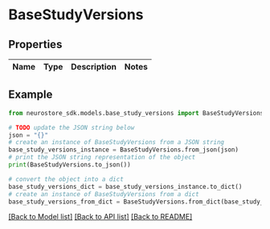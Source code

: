 # BaseStudyVersions


## Properties

Name | Type | Description | Notes
------------ | ------------- | ------------- | -------------

## Example

```python
from neurostore_sdk.models.base_study_versions import BaseStudyVersions

# TODO update the JSON string below
json = "{}"
# create an instance of BaseStudyVersions from a JSON string
base_study_versions_instance = BaseStudyVersions.from_json(json)
# print the JSON string representation of the object
print(BaseStudyVersions.to_json())

# convert the object into a dict
base_study_versions_dict = base_study_versions_instance.to_dict()
# create an instance of BaseStudyVersions from a dict
base_study_versions_from_dict = BaseStudyVersions.from_dict(base_study_versions_dict)
```
[[Back to Model list]](../README.md#documentation-for-models) [[Back to API list]](../README.md#documentation-for-api-endpoints) [[Back to README]](../README.md)


